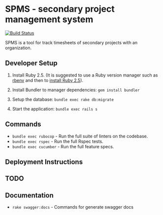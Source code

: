 # SPMS - secondary project management system

[![Build Status](https://gitlab.com/shaiju.edakulangara/spms/badges/staging/pipeline.svg)](https://gitlab.com/shaiju.edakulangara/spms/pipelines)

SPMS is a tool for track timesheets of secondary projects with an organization. 

## Developer Setup

1. Install Ruby 2.5. (It is suggested to use a Ruby version manager such as [rbenv](https://github.com/rbenv/rbenv#installation) and then to [install Ruby 2.5](https://github.com/rbenv/rbenv#installing-ruby-versions)).
1. Install Bundler to manager dependencies: `gem install bundler`
1. Setup the database: `bundle exec rake db:migrate`

5. Start the application: `bundle exec rails s`

## Commands
- `bundle exec rubocop` - Run the full suite of linters on the codebase.
- `bundle exec rspec` - Run the full Rspec tests.
- `bundle exec cucumber` - Run the full feature specs.

## Deployment Instructions

## TODO

## Documentation
- `rake swagger:docs` - Commands for generate swagger docs
